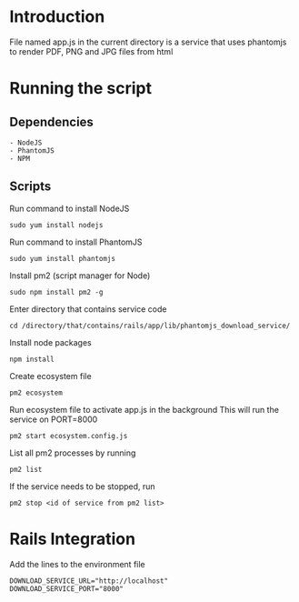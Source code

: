 # Introduction

File named app.js in the current directory is a service that uses phantomjs to render PDF, PNG and JPG files from html

# Running the script

## Dependencies
    - NodeJS
    - PhantomJS
    - NPM

## Scripts

Run command to install NodeJS

```
sudo yum install nodejs
```

Run command to install PhantomJS

```
sudo yum install phantomjs
```

Install pm2 (script manager for Node)

```
sudo npm install pm2 -g
```

Enter directory that contains service code

```
cd /directory/that/contains/rails/app/lib/phantomjs_download_service/
```

Install node packages

```
npm install
```

Create ecosystem file

```
pm2 ecosystem
```

Run ecosystem file to activate app.js in the background
This will run the service on PORT=8000

```
pm2 start ecosystem.config.js
```

List all pm2 processes by running

```
pm2 list
```

If the service needs to be stopped, run

```
pm2 stop <id of service from pm2 list>
```

# Rails Integration

Add the lines to the environment file

```
DOWNLOAD_SERVICE_URL="http://localhost"
DOWNLOAD_SERVICE_PORT="8000"
```
